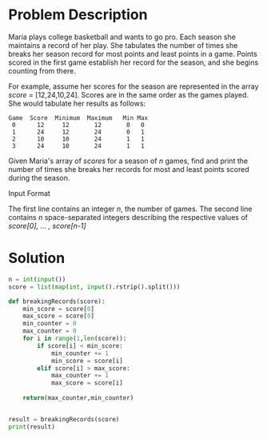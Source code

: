 # Problem Description

Maria plays college basketball and wants to go pro. Each season she maintains a record of her play. She tabulates the number of times she breaks her season record for most points and least points in a game. Points scored in the first game establish her record for the season, and she begins counting from there.

For example, assume her scores for the season are represented in the array _score_ = [12,24,10,24]. Scores are in the same order as the games played. She would tabulate her results as follows:

```
Game  Score  Minimum  Maximum   Min Max
 0      12     12       12       0   0
 1      24     12       24       0   1
 2      10     10       24       1   1
 3      24     10       24       1   1
 ```

 
Given Maria's array of _scores_ for a season of _n_ games, find and print the number of times she breaks her records for most and least points scored during the season.

Input Format

The first line contains an integer _n_, the number of games. 
The second line contains _n_ space-separated integers describing the respective values of _score[0], ... , score[n-1]_

# Solution

```python
n = int(input())
score = list(map(int, input().rstrip().split()))

def breakingRecords(score):
    min_score = score[0] 
    max_score = score[0]
    min_counter = 0
    max_counter = 0
    for i in range(1,len(score)):
        if score[i] < min_score:
            min_counter += 1
            min_score = score[i]
        elif score[i] > max_score:
            max_counter += 1
            max_score = score[i]
            
    return(max_counter,min_counter)


result = breakingRecords(score)
print(result)
```

